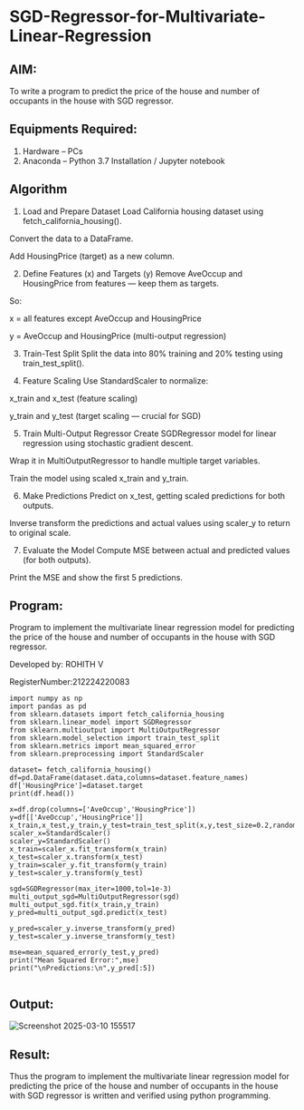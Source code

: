 # SGD-Regressor-for-Multivariate-Linear-Regression

## AIM:
To write a program to predict the price of the house and number of occupants in the house with SGD regressor.

## Equipments Required:
1. Hardware – PCs
2. Anaconda – Python 3.7 Installation / Jupyter notebook

## Algorithm

1. Load and Prepare Dataset
Load California housing dataset using fetch_california_housing().

Convert the data to a DataFrame.

Add HousingPrice (target) as a new column.

2. Define Features (x) and Targets (y)
Remove AveOccup and HousingPrice from features — keep them as targets.

So:

x = all features except AveOccup and HousingPrice

y = AveOccup and HousingPrice (multi-output regression)

3. Train-Test Split
Split the data into 80% training and 20% testing using train_test_split().

4. Feature Scaling
Use StandardScaler to normalize:

x_train and x_test (feature scaling)

y_train and y_test (target scaling — crucial for SGD)

5. Train Multi-Output Regressor
Create SGDRegressor model for linear regression using stochastic gradient descent.

Wrap it in MultiOutputRegressor to handle multiple target variables.

Train the model using scaled x_train and y_train.

6. Make Predictions
Predict on x_test, getting scaled predictions for both outputs.

Inverse transform the predictions and actual values using scaler_y to return to original scale.

7. Evaluate the Model
Compute MSE between actual and predicted values (for both outputs).

Print the MSE and show the first 5 predictions.

## Program:

Program to implement the multivariate linear regression model for predicting the price of the house and number of occupants in the house with SGD regressor.


Developed by: ROHITH V

RegisterNumber:212224220083 

```
import numpy as np
import pandas as pd
from sklearn.datasets import fetch_california_housing
from sklearn.linear_model import SGDRegressor
from sklearn.multioutput import MultiOutputRegressor
from sklearn.model_selection import train_test_split
from sklearn.metrics import mean_squared_error
from sklearn.preprocessing import StandardScaler

dataset= fetch_california_housing()
df=pd.DataFrame(dataset.data,columns=dataset.feature_names)
df['HousingPrice']=dataset.target
print(df.head())

x=df.drop(columns=['AveOccup','HousingPrice'])
y=df[['AveOccup','HousingPrice']]
x_train,x_test,y_train,y_test=train_test_split(x,y,test_size=0.2,random_state=42)
scaler_x=StandardScaler()
scaler_y=StandardScaler()
x_train=scaler_x.fit_transform(x_train)
x_test=scaler_x.transform(x_test)
y_train=scaler_y.fit_transform(y_train)
y_test=scaler_y.transform(y_test)

sgd=SGDRegressor(max_iter=1000,tol=1e-3)
multi_output_sgd=MultiOutputRegressor(sgd)
multi_output_sgd.fit(x_train,y_train)
y_pred=multi_output_sgd.predict(x_test)

y_pred=scaler_y.inverse_transform(y_pred)
y_test=scaler_y.inverse_transform(y_test)

mse=mean_squared_error(y_test,y_pred)
print("Mean Squared Error:",mse)
print("\nPredictions:\n",y_pred[:5])


```


## Output:


![Screenshot 2025-03-10 155517](https://github.com/user-attachments/assets/5c230710-d804-4155-b4b6-5acb5d1da70e)

## Result:
Thus the program to implement the multivariate linear regression model for predicting the price of the house and number of occupants in the house with SGD regressor is written and verified using python programming.
